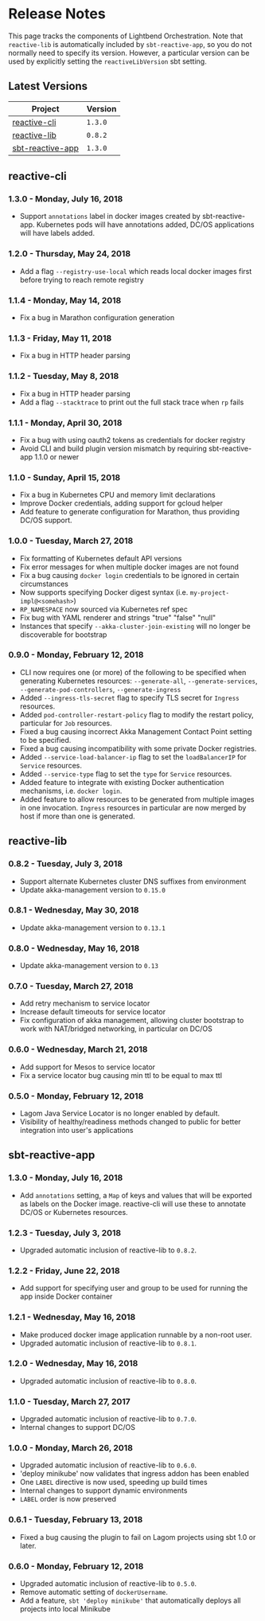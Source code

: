# Release Notes

This page tracks the components of Lightbend Orchestration. Note that `reactive-lib` is automatically included by `sbt-reactive-app`, so you do not normally
need to specify its version. However, a particular version can be used by explicitly setting the `reactiveLibVersion`
sbt setting.

## Latest Versions

| Project                                                                     |  Version |
|-----------------------------------------------------------------------------|----------|
| [reactive-cli](https://github.com/lightbend/reactive-cli/releases)          | `1.3.0`  |
| [reactive-lib](https://github.com/lightbend/reactive-lib/releases)          | `0.8.2`  |
| [sbt-reactive-app](https://github.com/lightbend/sbt-reactive-app/releases)  | `1.3.0`  |

## reactive-cli

### 1.3.0 - Monday, July 16, 2018

* Support `annotations` label in docker images created by sbt-reactive-app. Kubernetes pods will
  have annotations added, DC/OS applications will have labels added.

### 1.2.0 - Thursday, May 24, 2018

* Add a flag `--registry-use-local` which reads local docker images first before trying to reach remote registry

### 1.1.4 - Monday, May 14, 2018

* Fix a bug in Marathon configuration generation

### 1.1.3 - Friday, May 11, 2018

* Fix a bug in HTTP header parsing

### 1.1.2 - Tuesday, May 8, 2018

* Fix a bug in HTTP header parsing
* Add a flag `--stacktrace` to print out the full stack trace when `rp` fails

### 1.1.1 - Monday, April 30, 2018

* Fix a bug with using oauth2 tokens as credentials for docker registry
* Avoid CLI and build plugin version mismatch by requiring sbt-reactive-app 1.1.0 or newer

### 1.1.0 - Sunday, April 15, 2018

* Fix a bug in Kubernetes CPU and memory limit declarations
* Improve Docker credentials, adding support for gcloud helper
* Add feature to generate configuration for Marathon, thus providing DC/OS support.

### 1.0.0 - Tuesday, March 27, 2018

* Fix formatting of Kubernetes default API versions
* Fix error messages for when multiple docker images are not found
* Fix a bug causing `docker login` credentials to be ignored in certain circumstances
* Now supports specifying Docker digest syntax (i.e. `my-project-impl@<somehash>`)
* `RP_NAMESPACE` now sourced via Kubernetes ref spec
* Fix bug with YAML renderer and strings "true" "false" "null"
* Instances that specify `--akka-cluster-join-existing` will no longer be discoverable for bootstrap

### 0.9.0 - Monday, February 12, 2018

* CLI now requires one (or more) of the following to be specified when generating Kubernetes resources: `--generate-all`, `--generate-services`, `--generate-pod-controllers`, `--generate-ingress`
* Added `--ingress-tls-secret` flag to specify TLS secret for `Ingress` resources.
* Added `pod-controller-restart-policy` flag to modify the restart policy, particular for `Job` resources.
* Fixed a bug causing incorrect Akka Management Contact Point setting to be specified.
* Fixed a bug causing incompatibility with some private Docker registries.
* Added `--service-load-balancer-ip` flag to set the `loadBalancerIP` for `Service` resources.
* Added `--service-type` flag to set the `type` for `Service` resources.
* Added feature to integrate with existing Docker authentication mechanisms, i.e. `docker login`.
* Added feature to allow resources to be generated from multiple images in one invocation. `Ingress` resources in particular are now merged by host if more than one is generated.

## reactive-lib

### 0.8.2 - Tuesday, July 3, 2018

* Support alternate Kubernetes cluster DNS suffixes from environment
* Update akka-management version to `0.15.0`

### 0.8.1 - Wednesday, May 30, 2018

* Update akka-management version to `0.13.1`

### 0.8.0 - Wednesday, May 16, 2018

* Update akka-management version to `0.13`

### 0.7.0 - Tuesday, March 27, 2018

* Add retry mechanism to service locator
* Increase default timeouts for service locator
* Fix configuration of akka management, allowing cluster bootstrap to work with NAT/bridged networking, in particular on DC/OS

### 0.6.0 - Wednesday, March 21, 2018

* Add support for Mesos to service locator
* Fix a service locator bug causing min ttl to be equal to max ttl

### 0.5.0 - Monday, February 12, 2018

* Lagom Java Service Locator is no longer enabled by default.
* Visibility of healthy/readiness methods changed to public for better integration into user's applications

## sbt-reactive-app

### 1.3.0 - Monday, July 16, 2018

* Add `annotations` setting, a `Map` of keys and values that will be exported as labels on the Docker image.
  reactive-cli will use these to annotate DC/OS or Kubernetes resources.

### 1.2.3 - Tuesday, July 3, 2018

* Upgraded automatic inclusion of reactive-lib to `0.8.2`.

### 1.2.2 - Friday, June 22, 2018

* Add support for specifying user and group to be used for running the app inside Docker container

### 1.2.1 - Wednesday, May 16, 2018

* Make produced docker image application runnable by a non-root user.
* Upgraded automatic inclusion of reactive-lib to `0.8.1`.

### 1.2.0 - Wednesday, May 16, 2018

* Upgraded automatic inclusion of reactive-lib to `0.8.0`.

### 1.1.0 - Tuesday, March 27, 2017

* Upgraded automatic inclusion of reactive-lib to `0.7.0`.
* Internal changes to support DC/OS

### 1.0.0 - Monday, March 26, 2018

* Upgraded automatic inclusion of reactive-lib to `0.6.0`.
* 'deploy minikube' now validates that ingress addon has been enabled
* One `LABEL` directive is now used, speeding up build times
* Internal changes to support dynamic environments
* `LABEL` order is now preserved

### 0.6.1 - Tuesday, February 13, 2018

* Fixed a bug causing the plugin to fail on Lagom projects using sbt 1.0 or later.

### 0.6.0 - Monday, February 12, 2018

* Upgraded automatic inclusion of reactive-lib to `0.5.0`.
* Remove automatic setting of `dockerUsername`.
* Add a feature, `sbt 'deploy minikube'` that automatically deploys all projects into local Minikube
